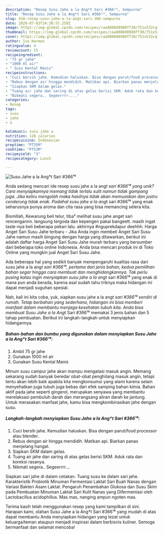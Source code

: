 ```yaml
---
description: "Resep Susu Jahe a la Ang*t Sari #366¹⁸, Sempurna"
title: "Resep Susu Jahe a la Ang*t Sari #366¹⁸, Sempurna"
slug: 410-resep-susu-jahe-a-la-angt-sari-366-sempurna
date: 2020-07-03T14:30:57.259Z
image: https://img-global.cpcdn.com/recipes/caa8088d8908ff30/751x532cq70/susu-jahe-a-la-angt-sari-366⁸-foto-resep-utama.jpg
thumbnail: https://img-global.cpcdn.com/recipes/caa8088d8908ff30/751x532cq70/susu-jahe-a-la-angt-sari-366⁸-foto-resep-utama.jpg
cover: https://img-global.cpcdn.com/recipes/caa8088d8908ff30/751x532cq70/susu-jahe-a-la-angt-sari-366⁸-foto-resep-utama.jpg
author: Iva Harmon
ratingvalue: 4
reviewcount: 15
recipeingredient:
- "75 gr jahe"
- "1000 ml air"
- " Susu Kental Manis"
recipeinstructions:
- "Cuci bersih jahe. Kemudian haluskan. Bisa dengan parut/food processor atau blender."
- "Rebus dengan air hingga mendidih. Matikan api. Biarkan panas menjelang hangat."
- "Siapkan SKM dalam gelas."
- "Tuang air jahe dan saring di atas gelas berisi SKM. Aduk rata dan koreksi rasanya."
- "Nikmati segera.. Segeerrrr...."
categories:
- Resep
tags:
- susu
- jahe
- a

katakunci: susu jahe a 
nutrition: 128 calories
recipecuisine: Indonesian
preptime: "PT35M"
cooktime: "PT53M"
recipeyield: "3"
recipecategory: Lunch

---
```



![Susu Jahe a la Ang*t Sari #366¹⁸](https://img-global.cpcdn.com/recipes/caa8088d8908ff30/751x532cq70/susu-jahe-a-la-angt-sari-366⁸-foto-resep-utama.jpg)

Anda sedang mencari ide resep susu jahe a la ang*t sari #366¹⁸ yang unik? Cara menyiapkannya memang tidak terlalu sulit namun tidak gampang juga. Jika keliru mengolah maka hasilnya tidak akan memuaskan dan justru cenderung tidak enak. Padahal susu jahe a la ang*t sari #366¹⁸ yang enak seharusnya punya aroma dan cita rasa yang bisa memancing selera kita.

Bismillah, Kewarung beli telur, tiba² melihat susu jahe anget sari rencengannn. langsung tergoda dan kepengen pakai bangeett. masih ingat taste-nya beli beberapa pekan lalu. akhirnya #nguprekdapur deehhh. Harga Anget Sari Susu Jahe terbaru - Jika Anda ingin membeli Anget Sari Susu Jahe namun masih bingung dengan harga yang ditawarkan, berikut ini adalah daftar harga Anget Sari Susu Jahe murah terbaru yang bersumber dari beberapa toko online Indonesia. Anda bisa mencari produk ini di Toko Online yang mungkin jual Anget Sari Susu Jahe.

Ada beberapa hal yang sedikit banyak mempengaruhi kualitas rasa dari susu jahe a la ang*t sari #366¹⁸, pertama dari jenis bahan, kedua pemilihan bahan segar hingga cara membuat dan menghidangkannya. Tak perlu pusing kalau ingin menyiapkan susu jahe a la ang*t sari #366¹⁸ yang enak di mana pun anda berada, karena asal sudah tahu triknya maka hidangan ini dapat menjadi suguhan spesial.


Nah, kali ini kita coba, yuk, siapkan susu jahe a la ang*t sari #366¹⁸ sendiri di rumah. Tetap berbahan yang sederhana, hidangan ini bisa memberi manfaat dalam membantu menjaga kesehatan tubuh kita. Anda bisa membuat Susu Jahe a la Ang*t Sari #366¹⁸ memakai 3 jenis bahan dan 5 tahap pembuatan. Berikut ini langkah-langkah untuk menyiapkan hidangannya.

<!--inarticleads1-->

##### Bahan-bahan dan bumbu yang digunakan dalam menyiapkan Susu Jahe a la Ang*t Sari #366¹⁸:

1. Ambil 75 gr jahe
1. Gunakan 1000 ml air
1. Gunakan  Susu Kental Manis


Minum susu campur jahe akan mampu mengatasi masuk angin. Memang sekarang sudah banyak beredar obat-obat penghilang masuk angin, tetapi tentu akan lebih baik apabila kita mengkonsumsi yang alami karena selain menyehatkan juga tubuh juga bebas dari efek samping bahan kimia. Bahan aktif pada jahe seperti gingerol, merupakan senyawa yang membantu merelaksasi pembuluh darah dan merangsang aliran darah ke jantung. Untuk merasakan manfaat jahe, kamu bisa mengkombinasikan jahe dengan susu. 

<!--inarticleads2-->

##### Langkah-langkah menyiapkan Susu Jahe a la Ang*t Sari #366¹⁸:

1. Cuci bersih jahe. Kemudian haluskan. Bisa dengan parut/food processor atau blender.
1. Rebus dengan air hingga mendidih. Matikan api. Biarkan panas menjelang hangat.
1. Siapkan SKM dalam gelas.
1. Tuang air jahe dan saring di atas gelas berisi SKM. Aduk rata dan koreksi rasanya.
1. Nikmati segera.. Segeerrrr....


Siapkan sari jahe di dalam cetakan. Tuang susu ke dalam sari jahe. Karakteristik Probiotik Minuman Fermentasi Laktat Sari Buah Nanas dengan Variasi Bakteri Asam Laktat. Pengaruh Penambahan Glukosa dan Susu Skim pada Pembuatan Minuman Laktat Sari Kulit Nanas yang Difermentasi oleh Lactobacillus acidophillus. Mas mas, nanging ampun ngoten mas. 

Terima kasih telah menggunakan resep yang kami tampilkan di sini. Harapan kami, olahan Susu Jahe a la Ang*t Sari #366¹⁸ yang mudah di atas dapat membantu Anda menyiapkan hidangan yang lezat untuk keluarga/teman ataupun menjadi inspirasi dalam berbisnis kuliner. Semoga bermanfaat dan selamat mencoba!
